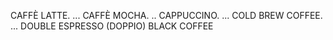 CAFFÈ LATTE. ...
CAFFÈ MOCHA. ..
CAPPUCCINO. ...
COLD BREW COFFEE. ...
DOUBLE ESPRESSO (DOPPIO)
BLACK COFFEE